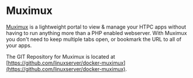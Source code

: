 # Muximux

[Muximux](https://github.com/mescon/Muximux) is a lightweight portal to view & manage your HTPC apps without having to run anything more than a PHP enabled webserver. With Muximux you don't need to keep multiple tabs open, or bookmark the URL to all of your apps.

The GIT Repository for Muximux is located at [https://github.com/linuxserver/docker-muximux](https://github.com/linuxserver/docker-muximux).
